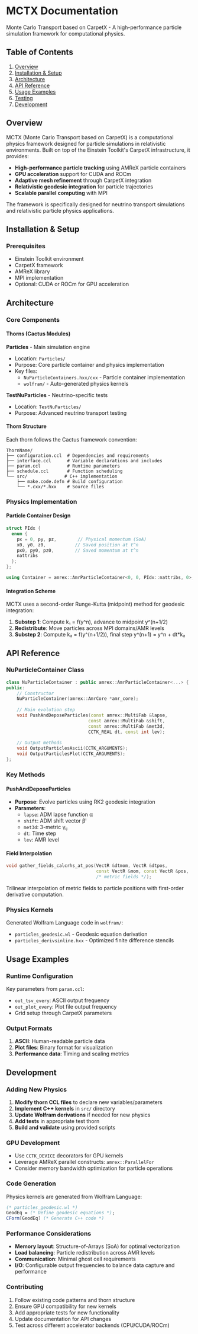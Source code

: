 # MCTX Documentation

Monte Carlo Transport based on CarpetX - A high-performance particle simulation framework for computational physics.

## Table of Contents

1. [Overview](#overview)
2. [Installation & Setup](#installation--setup)
3. [Architecture](#architecture)
4. [API Reference](#api-reference)
5. [Usage Examples](#usage-examples)
6. [Testing](#testing)
7. [Development](#development)

## Overview

MCTX (Monte Carlo Transport based on CarpetX) is a computational physics framework designed for particle simulations in relativistic environments. Built on top of the Einstein Toolkit's CarpetX infrastructure, it provides:

- **High-performance particle tracking** using AMReX particle containers
- **GPU acceleration** support for CUDA and ROCm
- **Adaptive mesh refinement** through CarpetX integration
- **Relativistic geodesic integration** for particle trajectories
- **Scalable parallel computing** with MPI

The framework is specifically designed for neutrino transport simulations and relativistic particle physics applications.

## Installation & Setup

### Prerequisites

- Einstein Toolkit environment
- CarpetX framework
- AMReX library
- MPI implementation
- Optional: CUDA or ROCm for GPU acceleration

## Architecture

### Core Components

#### Thorns (Cactus Modules)

**Particles** - Main simulation engine
- Location: `Particles/`
- Purpose: Core particle container and physics implementation
- Key files:
  - `NuParticleContainers.hxx/cxx` - Particle container implementation
  - `wolfram/` - Auto-generated physics kernels

**TestNuParticles** - Neutrino-specific tests
- Location: `TestNuParticles/`
- Purpose: Advanced neutrino transport testing

#### Thorn Structure

Each thorn follows the Cactus framework convention:

```
ThornName/
├── configuration.ccl  # Dependencies and requirements
├── interface.ccl      # Variable declarations and includes
├── param.ccl          # Runtime parameters
├── schedule.ccl       # Function scheduling
└── src/              # C++ implementation
    ├── make.code.defn # Build configuration
    └── *.cxx/*.hxx    # Source files
```

### Physics Implementation

#### Particle Container Design

```cpp
struct PIdx {
  enum {
    px = 0, py, pz,        // Physical momentum (SoA)
    x0, y0, z0,           // Saved position at t^n  
    px0, py0, pz0,        // Saved momentum at t^n
    nattribs
  };
};

using Container = amrex::AmrParticleContainer<0, 0, PIdx::nattribs, 0>;
```

#### Integration Scheme

MCTX uses a second-order Runge-Kutta (midpoint) method for geodesic integration:

1. **Substep 1**: Compute k₁ = f(y^n), advance to midpoint y^(n+1/2)
2. **Redistribute**: Move particles across MPI domains/AMR levels
3. **Substep 2**: Compute k₂ = f(y^(n+1/2)), final step y^(n+1) = y^n + dt*k₂

## API Reference

### NuParticleContainer Class

```cpp
class NuParticleContainer : public amrex::AmrParticleContainer<...> {
public:
    // Constructor
    NuParticleContainer(amrex::AmrCore *amr_core);
    
    // Main evolution step
    void PushAndDeposeParticles(const amrex::MultiFab &lapse,
                               const amrex::MultiFab &shift,
                               const amrex::MultiFab &met3d, 
                               CCTK_REAL dt, const int lev);
    
    // Output methods
    void OutputParticlesAscii(CCTK_ARGUMENTS);
    void OutputParticlesPlot(CCTK_ARGUMENTS);
};
```

### Key Methods

#### PushAndDeposeParticles
- **Purpose**: Evolve particles using RK2 geodesic integration
- **Parameters**:
  - `lapse`: ADM lapse function α
  - `shift`: ADM shift vector βⁱ  
  - `met3d`: 3-metric γᵢⱼ
  - `dt`: Time step
  - `lev`: AMR level

#### Field Interpolation
```cpp
void gather_fields_calcrhs_at_pos(VectR &dtmom, VectR &dtpos,
                                  const VectR &mom, const VectR &pos,
                                  /* metric fields */);
```
Trilinear interpolation of metric fields to particle positions with first-order derivative computation.

### Physics Kernels

Generated Wolfram Language code in `wolfram/`:
- `particles_geodesic.wl` - Geodesic equation derivation
- `particles_derivsinline.hxx` - Optimized finite difference stencils

## Usage Examples

### Runtime Configuration

Key parameters from `param.ccl`:
- `out_tsv_every`: ASCII output frequency
- `out_plot_every`: Plot file output frequency  
- Grid setup through CarpetX parameters

### Output Formats

1. **ASCII**: Human-readable particle data
2. **Plot files**: Binary format for visualization
3. **Performance data**: Timing and scaling metrics

## Development

### Adding New Physics

1. **Modify thorn CCL files** to declare new variables/parameters
2. **Implement C++ kernels** in `src/` directory
3. **Update Wolfram derivations** if needed for new physics
4. **Add tests** in appropriate test thorn
5. **Build and validate** using provided scripts

### GPU Development

- Use `CCTK_DEVICE` decorators for GPU kernels
- Leverage AMReX parallel constructs: `amrex::ParallelFor`
- Consider memory bandwidth optimization for particle operations

### Code Generation

Physics kernels are generated from Wolfram Language:
```mathematica
(* particles_geodesic.wl *)
GeodEq = (* Define geodesic equations *);
CForm[GeodEq] (* Generate C++ code *)
```

### Performance Considerations

- **Memory layout**: Structure-of-Arrays (SoA) for optimal vectorization
- **Load balancing**: Particle redistribution across AMR levels
- **Communication**: Minimal ghost cell requirements
- **I/O**: Configurable output frequencies to balance data capture and performance

### Contributing

1. Follow existing code patterns and thorn structure
2. Ensure GPU compatibility for new kernels  
3. Add appropriate tests for new functionality
4. Update documentation for API changes
5. Test across different accelerator backends (CPU/CUDA/ROCm)
